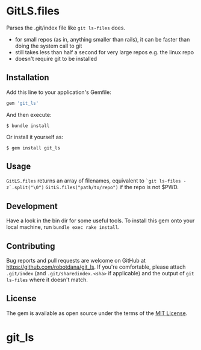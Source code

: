 # GitLS.files

Parses the .git/index file like `git ls-files` does.

- for small repos (as in, anything smaller than rails),
  it can be faster than doing the system call to git
- still takes less than half a second for very large repos e.g. the linux repo
- doesn't require git to be installed

## Installation

Add this line to your application's Gemfile:

```ruby
gem 'git_ls'
```

And then execute:

    $ bundle install

Or install it yourself as:

    $ gem install git_ls

## Usage

`GitLS.files` returns an array of filenames, equivalent to `` `git ls-files -z`.split("\0") ``
`GitLS.files("path/to/repo")` if the repo is not $PWD.

## Development

Have a look in the bin dir for some useful tools.
To install this gem onto your local machine, run `bundle exec rake install`.

## Contributing

Bug reports and pull requests are welcome on GitHub at https://github.com/robotdana/git_ls.
If you're comfortable, please attach `.git/index` (and `.git/sharedindex.<sha>` if applicable) and the output of `git ls-files` where it doesn't match.


## License

The gem is available as open source under the terms of the [MIT License](https://opensource.org/licenses/MIT).
# git_ls
